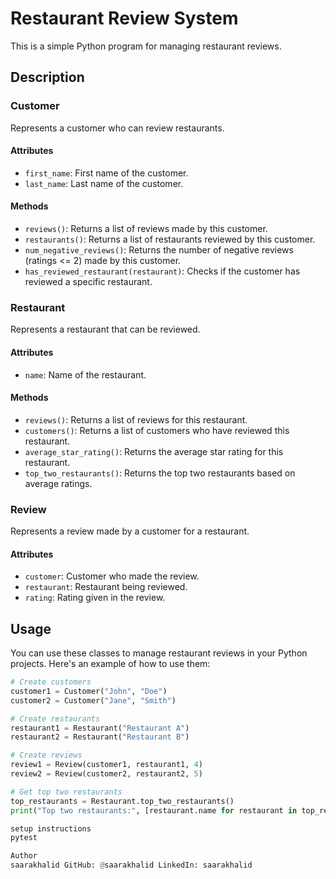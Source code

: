 # Restaurant Review System

This is a simple Python program for managing restaurant reviews.

## Description

### Customer

Represents a customer who can review restaurants.

#### Attributes

- `first_name`: First name of the customer.
- `last_name`: Last name of the customer.

#### Methods

- `reviews()`: Returns a list of reviews made by this customer.
- `restaurants()`: Returns a list of restaurants reviewed by this customer.
- `num_negative_reviews()`: Returns the number of negative reviews (ratings <= 2) made by this customer.
- `has_reviewed_restaurant(restaurant)`: Checks if the customer has reviewed a specific restaurant.

### Restaurant

Represents a restaurant that can be reviewed.

#### Attributes

- `name`: Name of the restaurant.

#### Methods

- `reviews()`: Returns a list of reviews for this restaurant.
- `customers()`: Returns a list of customers who have reviewed this restaurant.
- `average_star_rating()`: Returns the average star rating for this restaurant.
- `top_two_restaurants()`: Returns the top two restaurants based on average ratings.

### Review

Represents a review made by a customer for a restaurant.

#### Attributes

- `customer`: Customer who made the review.
- `restaurant`: Restaurant being reviewed.
- `rating`: Rating given in the review.

## Usage

You can use these classes to manage restaurant reviews in your Python projects. Here's an example of how to use them:

```python
# Create customers
customer1 = Customer("John", "Doe")
customer2 = Customer("Jane", "Smith")

# Create restaurants
restaurant1 = Restaurant("Restaurant A")
restaurant2 = Restaurant("Restaurant B")

# Create reviews
review1 = Review(customer1, restaurant1, 4)
review2 = Review(customer2, restaurant2, 5)

# Get top two restaurants
top_restaurants = Restaurant.top_two_restaurants()
print("Top two restaurants:", [restaurant.name for restaurant in top_restaurants])

setup instructions
pytest

Author
saarakhalid GitHub: @saarakhalid LinkedIn: saarakhalid
